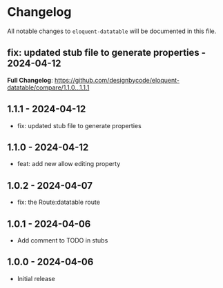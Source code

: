 # Changelog

All notable changes to `eloquent-datatable` will be documented in this file.

## fix: updated stub file to generate properties - 2024-04-12

**Full Changelog**: https://github.com/designbycode/eloquent-datatable/compare/1.1.0...1.1.1

## 1.1.1 - 2024-04-12

- fix: updated stub file to generate properties

## 1.1.0 - 2024-04-12

- feat: add new allow editing property

## 1.0.2 - 2024-04-07

- fix: the Route:datatable route

## 1.0.1 - 2024-04-06

- Add comment to TODO in stubs

## 1.0.0 - 2024-04-06

- Initial release

